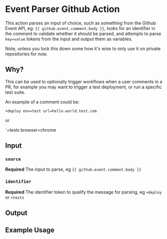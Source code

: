 # Event Parser Github Action

This action parses an input of choice, such as something from the Github Event API, eg: `{{ github.event.comment.body }}`, looks for an identifier in the comment
to validate whether it should be parsed, and attempts to parse `key=value` tokens from the input and output them as variables.

Note, unless you lock this down some how it's wise to only use it on private repositories for now.

## Why?

This can be used to optionally trigger workflows when a user comments in a PR, for example you may want to trigger a test deployment, or run a specific test suite.

An example of a comment could be:

`+deploy env=test url=hello.world.test.com`

or

`+tests browser=chrome

## Input

### `source`

**Required** The input to parse, eg `{{ github.event.comment.body }}`

### `identifier`

**Required** The identifier token to qualify the message for parsing, eg `+deploy` or `+tests`

## Output

### 

## Example Usage

```

```
